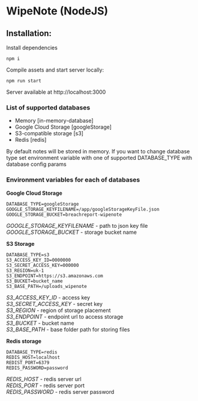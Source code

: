 # WipeNote (NodeJS)
## Installation:
Install dependencies
```
npm i
```

Compile assets and start server locally:
```
npm run start
```
Server available at http://localhost:3000

### List of supported databases
* Memory [in-memory-database]
* Google Cloud Storage [googleStorage]
* S3-compatible storage [s3]
* Redis [redis]

By default notes will be stored in memory. If you want to change database type set environment variable with one of supported DATABASE_TYPE with database config params 

### Environment variables for each of databases
**Google Cloud Storage**
```
DATABASE_TYPE=googleStorage
GOOGLE_STORAGE_KEYFILENAME=/app/googleStorageKeyFile.json
GOOGLE_STORAGE_BUCKET=breachreport-wipenote
```
*GOOGLE_STORAGE_KEYFILENAME* - path to json key file<br/>
*GOOGLE_STORAGE_BUCKET* - storage bucket name<br/>

**S3 Storage**
```
DATABASE_TYPE=s3
S3_ACCESS_KEY_ID=0000000
S3_SECRET_ACCESS_KEY=000000
S3_REGION=uk-1
S3_ENDPOINT=https://s3.amazonaws.com
S3_BUCKET=bucket_name
S3_BASE_PATH=/uploads_wipenote
```
*S3_ACCESS_KEY_ID* - access key<br/>
*S3_SECRET_ACCESS_KEY* - secret key<br/>
*S3_REGION* - region of storage placement<br/>
*S3_ENDPOINT* - endpoint url to access storage<br/>
*S3_BUCKET* - bucket name<br/>
*S3_BASE_PATH* - base folder path for storing files<br/>

**Redis storage**
```
DATABASE_TYPE=redis
REDIS_HOST=localhost
REDIST_PORT=6379
REDIS_PASSWORD=password
```
*REDIS_HOST* - redis server url<br/>
*REDIS_PORT* - redis server port<br/>
*REDIS_PASSWORD* - redis server password

